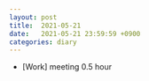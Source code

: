 ```yaml
---
layout: post
title:  2021-05-21
date:   2021-05-21 23:59:59 +0900
categories: diary
---
```


- [Work] meeting 0.5 hour
